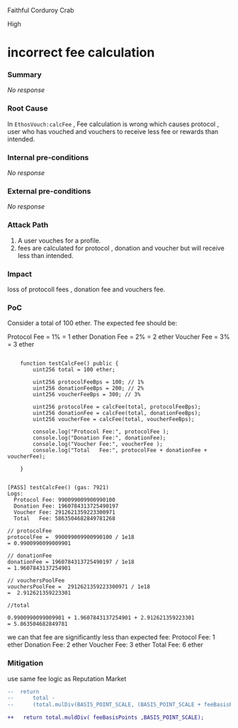 Faithful Corduroy Crab

High

# incorrect fee calculation

### Summary

_No response_

### Root Cause


In ``EthosVouch:calcFee`` , Fee calculation is wrong which causes protocol , user who has vouched and vouchers to receive less fee or rewards than intended.

### Internal pre-conditions

_No response_

### External pre-conditions

_No response_

### Attack Path

1. A user vouches for a profile.
2. fees are calculated for protocol , donation and voucher but will receive less  than intended.

### Impact

loss of protocoll fees , donation fee and vouchers fee.

### PoC

Consider a total of 100 ether. The expected fee  should be:

Protocol Fee = 1% = 1 ether
Donation Fee = 2% = 2 ether
Voucher Fee = 3% = 3 ether

```solidity

    function testCalcFee() public {
        uint256 total = 100 ether;

        uint256 protocolFeeBps = 100; // 1%
        uint256 donationFeeBps = 200; // 2%
        uint256 voucherFeeBps = 300; // 3%

        uint256 protocolFee = calcFee(total, protocolFeeBps);
        uint256 donationFee = calcFee(total, donationFeeBps);
        uint256 voucherFee = calcFee(total, voucherFeeBps);

        console.log("Protocol Fee:", protocolFee );
        console.log("Donation Fee:", donationFee);
        console.log("Voucher Fee:", voucherFee );
        console.log("Total   Fee:", protocolFee + donationFee + voucherFee);

    }

```

```solidity

[PASS] testCalcFee() (gas: 7921)
Logs:
  Protocol Fee: 990099009900990100
  Donation Fee: 1960784313725490197
  Voucher Fee: 2912621359223300971
  Total   Fee: 5863504682849781268
```

```solidity
// protocolFee
protocolFee =  990099009900990100 / 1e18
= 0.9900990099009901

// donationFee
donationFee = 1960784313725490197 / 1e18
= 1.9607843137254901

// vouchersPoolFee
vouchersPoolFee =  2912621359223300971 / 1e18
=  2.912621359223301

//total

0.9900990099009901 + 1.9607843137254901 + 2.912621359223301
= 5.863504682849781

```
we can that fee are significantly less than expected fee:
Protocol Fee: 1 ether
Donation Fee: 2 ether
Voucher Fee: 3 ether
Total Fee: 6 ether

### Mitigation

use same fee logic as Reputation Market
```diff
--  return
--      total -
--      (total.mulDiv(BASIS_POINT_SCALE, (BASIS_POINT_SCALE + feeBasisPoints), Math.Rounding.Floor));

++   return total.muldDiv( feeBasisPoints ,BASIS_POINT_SCALE);
 ```